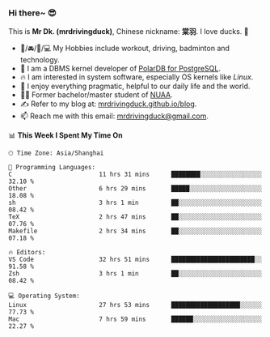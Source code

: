 ### Hi there~ 😎

This is **Mr Dk. (mrdrivingduck)**, Chinese nickname: **棠羽**. I love ducks. 🦆

- 💪/🚘/🏸/💻 My Hobbies include workout, driving, badminton and technology.
- 🍊 I am a DBMS kernel developer of [PolarDB for PostgreSQL](https://github.com/ApsaraDB/PolarDB-for-PostgreSQL).
- 🔥 I am interested in system software, especially OS kernels like *Linux*.
- 🔧 I enjoy everything pragmatic, helpful to our daily life and the world.
- 👨‍🎓 Former bachelor/master student of [NUAA](https://en.wikipedia.org/wiki/Nanjing_University_of_Aeronautics_and_Astronautics).
- ✍ Refer to my blog at: [mrdrivingduck.github.io/blog](https://mrdrivingduck.github.io/blog/).
- 📫 Reach me with this email: [mrdrivingduck@gmail.com](mailto:mrdrivingduck@gmail.com).

<!--START_SECTION:waka-->
📊 **This Week I Spent My Time On** 

```text
🕑︎ Time Zone: Asia/Shanghai

💬 Programming Languages: 
C                        11 hrs 31 mins      ████████░░░░░░░░░░░░░░░░░   32.10 % 
Other                    6 hrs 29 mins       █████░░░░░░░░░░░░░░░░░░░░   18.08 % 
sh                       3 hrs 1 min         ██░░░░░░░░░░░░░░░░░░░░░░░   08.42 % 
TeX                      2 hrs 47 mins       ██░░░░░░░░░░░░░░░░░░░░░░░   07.76 % 
Makefile                 2 hrs 34 mins       ██░░░░░░░░░░░░░░░░░░░░░░░   07.18 % 

🔥 Editors: 
VS Code                  32 hrs 51 mins      ███████████████████████░░   91.58 % 
Zsh                      3 hrs 1 min         ██░░░░░░░░░░░░░░░░░░░░░░░   08.42 % 

💻 Operating System: 
Linux                    27 hrs 53 mins      ███████████████████░░░░░░   77.73 % 
Mac                      7 hrs 59 mins       ██████░░░░░░░░░░░░░░░░░░░   22.27 % 
```


<!--END_SECTION:waka-->

<!-- ![Mr Dk.'s GitHub Stats](https://github-readme-stats.vercel.app/api?username=mrdrivingduck&count_private&show_icons=true&theme=buefy) -->

<!-- ![Most Used Languages](https://github-readme-stats.vercel.app/api/top-langs/?username=mrdrivingduck&exclude_repo=mips32-CPU,snort-tcp-socket&theme=buefy&layout=compact&langs_count=10) -->


<!--
**mrdrivingduck/mrdrivingduck** is a ✨ _special_ ✨ repository because its `README.md` (this file) appears on your GitHub profile.

Here are some ideas to get you started:

- 🔭 I’m currently working on ...
- 🌱 I’m currently learning ...
- 👯 I’m looking to collaborate on ...
- 🤔 I’m looking for help with ...
- 💬 Ask me about ...
- 📫 How to reach me: ...
- 😄 Pronouns: ...
- ⚡ Fun fact: ...
-->
